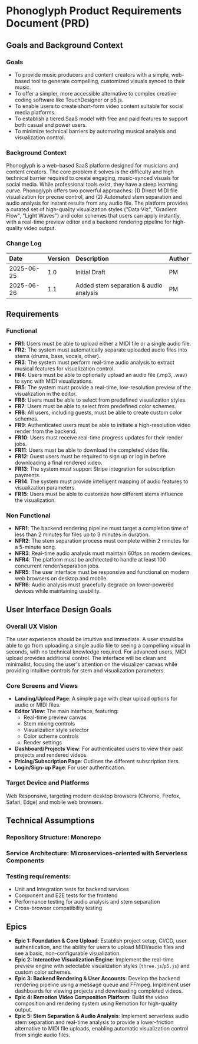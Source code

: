 # Phonoglyph Product Requirements Document (PRD)

## Goals and Background Context

### Goals

* To provide music producers and content creators with a simple, web-based tool to generate compelling, customized visuals synced to their music.
* To offer a simpler, more accessible alternative to complex creative coding software like TouchDesigner or p5.js.
* To enable users to create short-form video content suitable for social media platforms.
* To establish a tiered SaaS model with free and paid features to support both casual and power users.
* To minimize technical barriers by automating musical analysis and visualization control.

### Background Context

Phonoglyph is a web-based SaaS platform designed for musicians and content creators. The core problem it solves is the difficulty and high technical barrier required to create engaging, music-synced visuals for social media. While professional tools exist, they have a steep learning curve. Phonoglyph offers two powerful approaches: (1) Direct MIDI file visualization for precise control, and (2) Automated stem separation and audio analysis for instant results from any audio file. The platform provides a curated set of high-quality visualization styles ("Data Viz", "Gradient Flow", "Light Waves") and color schemes that users can apply instantly, with a real-time preview editor and a backend rendering pipeline for high-quality video output.

### Change Log

| Date       | Version | Description     | Author |
| :--------- | :------ | :-------------- | :----- |
| 2025-06-25 | 1.0     | Initial Draft | PM     |
| 2025-06-26 | 1.1     | Added stem separation & audio analysis | PM     |

## Requirements

### Functional

* **FR1**: Users must be able to upload either a MIDI file or a single audio file.
* **FR2**: The system must automatically separate uploaded audio files into stems (drums, bass, vocals, other).
* **FR3**: The system must perform real-time audio analysis to extract musical features for visualization control.
* **FR4**: Users must be able to optionally upload an audio file (.mp3, .wav) to sync with MIDI visualizations.
* **FR5**: The system must provide a real-time, low-resolution preview of the visualization in the editor.
* **FR6**: Users must be able to select from predefined visualization styles.
* **FR7**: Users must be able to select from predefined color schemes.
* **FR8**: All users, including guests, must be able to create custom color schemes.
* **FR9**: Authenticated users must be able to initiate a high-resolution video render from the backend.
* **FR10**: Users must receive real-time progress updates for their render jobs.
* **FR11**: Users must be able to download the completed video file.
* **FR12**: Guest users must be required to sign up or log in before downloading a final rendered video.
* **FR13**: The system must support Stripe integration for subscription payments.
* **FR14**: The system must provide intelligent mapping of audio features to visualization parameters.
* **FR15**: Users must be able to customize how different stems influence the visualization.

### Non Functional

* **NFR1**: The backend rendering pipeline must target a completion time of less than 2 minutes for files up to 3 minutes in duration.
* **NFR2**: The stem separation process must complete within 2 minutes for a 5-minute song.
* **NFR3**: Real-time audio analysis must maintain 60fps on modern devices.
* **NFR4**: The platform must be architected to handle at least 100 concurrent render/separation jobs.
* **NFR5**: The user interface must be responsive and functional on modern web browsers on desktop and mobile.
* **NFR6**: Audio analysis must gracefully degrade on lower-powered devices while maintaining usability.

## User Interface Design Goals

### Overall UX Vision

The user experience should be intuitive and immediate. A user should be able to go from uploading a single audio file to seeing a compelling visual in seconds, with no technical knowledge required. For advanced users, MIDI upload provides additional control. The interface will be clean and minimalist, focusing the user's attention on the visualizer canvas while providing intuitive controls for stem and visualization parameters.

### Core Screens and Views

* **Landing/Upload Page**: A simple page with clear upload options for audio or MIDI files.
* **Editor View**: The main interface, featuring:
  * Real-time preview canvas
  * Stem mixing controls
  * Visualization style selector
  * Color scheme controls
  * Render settings
* **Dashboard/Projects View**: For authenticated users to view their past projects and rendered videos.
* **Pricing/Subscription Page**: Outlines the different subscription tiers.
* **Login/Sign-up Page**: For user authentication.

### Target Device and Platforms

Web Responsive, targeting modern desktop browsers (Chrome, Firefox, Safari, Edge) and mobile web browsers.

## Technical Assumptions

### Repository Structure: Monorepo
### Service Architecture: Microservices-oriented with Serverless Components
### Testing requirements: 
* Unit and Integration tests for backend services
* Component and E2E tests for the frontend
* Performance testing for audio analysis and stem separation
* Cross-browser compatibility testing

## Epics

* **Epic 1: Foundation & Core Upload**: Establish project setup, CI/CD, user authentication, and the ability for users to upload MIDI/audio files and see a basic, non-configurable visualization.
* **Epic 2: Interactive Visualization Engine**: Implement the real-time preview engine with selectable visualization styles (`three.js`/`p5.js`) and custom color schemes.
* **Epic 3: Backend Rendering & User Accounts**: Develop the backend rendering pipeline using a message queue and FFmpeg. Implement user dashboards for viewing projects and downloading completed videos.
* **Epic 4: Remotion Video Composition Platform**: Build the video composition and rendering system using Remotion for high-quality output.
* **Epic 5: Stem Separation & Audio Analysis**: Implement serverless audio stem separation and real-time analysis to provide a lower-friction alternative to MIDI file uploads, enabling automatic visualization control from single audio files.